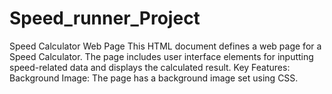 # Speed_runner_Project
Speed Calculator Web Page This HTML document defines a web page for a Speed Calculator. The page includes user interface elements for inputting speed-related data and displays the calculated result.  Key Features: Background Image:  The page has a background image set using CSS.
